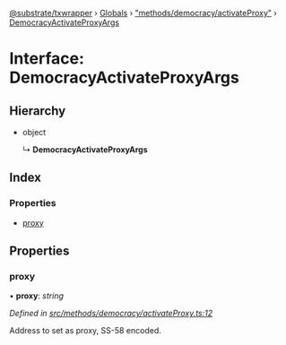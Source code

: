 [@substrate/txwrapper](../README.md) › [Globals](../globals.md) › ["methods/democracy/activateProxy"](../modules/_methods_democracy_activateproxy_.md) › [DemocracyActivateProxyArgs](_methods_democracy_activateproxy_.democracyactivateproxyargs.md)

# Interface: DemocracyActivateProxyArgs

## Hierarchy

* object

  ↳ **DemocracyActivateProxyArgs**

## Index

### Properties

* [proxy](_methods_democracy_activateproxy_.democracyactivateproxyargs.md#proxy)

## Properties

###  proxy

• **proxy**: *string*

*Defined in [src/methods/democracy/activateProxy.ts:12](https://github.com/paritytech/txwrapper/blob/1068afe/src/methods/democracy/activateProxy.ts#L12)*

Address to set as proxy, SS-58 encoded.
